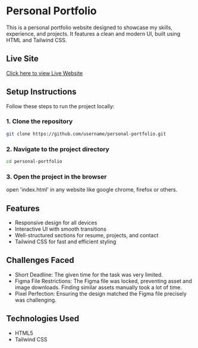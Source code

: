 # Personal Portfolio

This is a personal portfolio website designed to showcase my skills, experience, and projects. It features a clean and modern UI, built using HTML and Tailwind CSS.

## Live Site
[Click here to view Live Website](https://personal-portfolio-naimoon-jannat.netlify.app/)

## Setup Instructions
Follow these steps to run the project locally:

### 1. Clone the repository
```bash
git clone https://github.com/username/personal-portfolio.git
```

### 2. Navigate to the project directory
```bash
cd personal-portfolio
```

### 3. Open the project in the browser

open 'index.html' in any website like google chrome, firefox or others.


## Features
- Responsive design for all devices
- Interactive UI with smooth transitions
- Well-structured sections for resume, projects, and contact
- Tailwind CSS for fast and efficient styling


## Challenges Faced
- Short Deadline: The given time for the task was very limited.
- Figma File Restrictions: The Figma file was locked, preventing asset and image downloads. Finding similar assets manually took a lot of time.
- Pixel Perfection: Ensuring the design matched the Figma file precisely was challenging.

## Technologies Used
- HTML5
- Tailwind CSS
